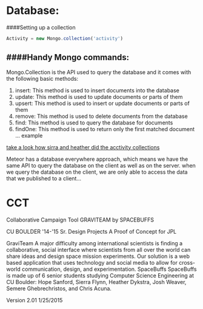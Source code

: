 # Database:
####Setting up a collection
```javascript
Activity = new Mongo.collection('activity')
```
####Handy Mongo commands:
---------------------
Mongo.Collection is the API used to query the database and it comes with the following basic methods: 

1. insert: This method is used to insert documents into the database
2. update: This method is used to update documents or parts of them 
3. upsert: This method is used to insert or update documents or parts of them
4. remove: This method is used to delete documents from the database
5. find: This method is used to query the database for documents 
6. findOne: This method is used to return only the first matched document 
...
example

[take a look how sirra and heather did the acctivity collections](/collections/collections.js)

   Meteor has a database everywhere approach, which means we have the same  API to query the database on the client as well as on the server. when we  query the database on the client, we are only able to access the data that we  published to a client...


# CCT

Collaborative Campaign Tool
GRAVITEAM by SPACEBUFFS

CU BOULDER '14-'15 Sr. Design Projects
A Proof of Concept for JPL

GraviTeam
A major difficulty among international scientists is finding a collaborative, social interface where scientists from all over the world can share ideas and design space mission experiments. Our solution is a web based application that uses technology and social media to allow for cross-world communication, design, and experimentation.
SpaceBuffs
SpaceBuffs is made up of 6 senior students studying Computer Science Engineering at CU Boulder: Hope Sanford, Sierra Flynn, Heather Dykstra, Josh Weaver, Semere Ghebrechristos, and Chris Acuna.

Version 2.01
1/25/2015
